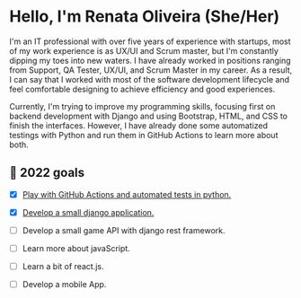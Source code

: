 # Hello, I'm Renata Oliveira (She/Her)

I'm an IT professional with over five years of experience with startups, most of my work experience is as UX/UI and Scrum 
master, but I'm constantly dipping my toes into new waters. I have already worked in positions ranging from Support, QA 
Tester, UX/UI, and Scrum Master in my career. As a result, I can say that I worked with most of the software development 
lifecycle and feel comfortable designing to achieve efficiency and good experiences.

Currently, I'm trying to improve my programming skills, focusing first on backend development with Django and using 
Bootstrap, HTML, and CSS to finish the interfaces. However, I have already done some automatized testings with Python 
and run them in GitHub Actions to learn more about both. 


## 📝 2022 goals 

- [x] [Play with GitHub Actions and automated tests in python.](https://github.com/renataberoli/unittest_Python)
- [x] [Develop a small django application.](https://github.com/renataberoli/bug_catcher)
- [ ] Develop a small game API with django rest framework.
- [ ] Learn more about javaScript.
- [ ] Learn a bit of react.js.
- [ ] Develop a mobile App.


